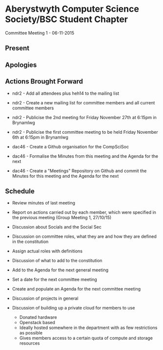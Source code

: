 Aberystwyth Computer Science Society/BSC Student Chapter
========================================================

Committee Meeting 1 - 06-11-2015

Present
-------

Apologies
---------

Actions Brought Forward
-----------------------
- ndr2 - Add all attendees plus heh14 to the mailing list
- ndr2 - Create a new mailing list for committee members and all current committee members
- ndr2 - Publicise the 2nd meeting for Friday November 27th at 6:15pm in Brynamlwg
- ndr2 - Publicise the first committee meeting to be held Friday November 6th at 6:15pm in Brynamlwg

- dac46 - Create a Github organisation for the CompSciSoc
- dac46 - Formalise the Minutes from this meeting and the Agenda for the next
- dac46 - Create a "Meetings" Repository on Github and commit the Minutes for this meeting and the Agenda for the next


Schedule
--------

- Review minutes of last meeting
- Report on actions carried out by each member, which were specified in the
previous meeting (Group Meeting 1, 27/10/15)

- Discussion about Socials and the Social Sec
- Discussion on committee roles, what they are and how they are defined in the constitution
- Assign actual roles with definitions
- Discussion of what to add to the constitution
- Add to the Agenda for the next general meeting
- Set a date for the next committee meeting
- Create and populate an Agenda for the next committee meeting
- Discussion of projects in general
- Discussion of building up a private cloud for members to use
    - Donated hardware
    - Openstack based
    - Ideally hosted somewhere in the department with as few restrictions as
      possible
    - Gives members access to a certain quota of compute and storage resources
